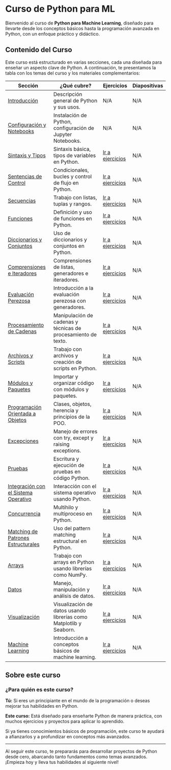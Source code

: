 # Curso de Python para ML

Bienvenido al curso de **Python para Machine Learning**, diseñado para llevarte desde los conceptos básicos hasta la programación avanzada en Python, con un enfoque práctico y didáctico.


## Contenido del Curso

Este curso está estructurado en varias secciones, cada una diseñada para enseñar un aspecto clave de Python. A continuación, te presentamos la tabla con los temas del curso y los materiales complementarios:

| **Sección** | **¿Qué cubre?** | **Ejercicios** | **Diapositivas** |
| ----- | ----- | ----- | ----- |
| [Introducción](./Lecciones/Lec00_Intro_Python.ipynb) | Descripción general de Python y sus usos. | N/A | N/A |
| [Configuración y Notebooks](./Lecciones/Lec01_Jupyter_Colab.ipynb) | Instalación de Python, configuración de Jupyter Notebooks. | N/A | N/A |
| [Sintaxis y Tipos](./Lecciones/Lec01_Jupyter_Colab.ipynb) | Sintaxis básica, tipos de variables en Python. | [Ir a ejercicios](#) | N/A |
| [Sentencias de Control](./Lecciones/Lec03_Sentencias_Control.ipynb) | Condicionales, bucles y control de flujo en Python. | [Ir a ejercicios](#) | N/A |
| [Secuencias](./Lecciones/) | Trabajo con listas, tuplas y rangos. | [Ir a ejercicios](#) | N/A |
| [Funciones](./Lecciones/) | Definición y uso de funciones en Python. | [Ir a ejercicios](#) | N/A |
| [Diccionarios y Conjuntos](./Lecciones/) | Uso de diccionarios y conjuntos en Python. | [Ir a ejercicios](#) | N/A |
| [Comprensiones e Iteradores](./Lecciones/) | Comprensiones de listas, generadores e iteradores. | [Ir a ejercicios](#) | N/A |
| [Evaluación Perezosa](./Lecciones/) | Introducción a la evaluación perezosa con generadores. | [Ir a ejercicios](#) | N/A |
| [Procesamiento de Cadenas](./Lecciones/) | Manipulación de cadenas y técnicas de procesamiento de texto. | [Ir a ejercicios](#) | N/A |
| [Archivos y Scripts](./Lecciones/) | Trabajo con archivos y creación de scripts en Python. | [Ir a ejercicios](#) | N/A |
| [Módulos y Paquetes](./Lecciones/) | Importar y organizar código con módulos y paquetes. | [Ir a ejercicios](#) | N/A |
| [Programación Orientada a Objetos](./Lecciones/) | Clases, objetos, herencia y principios de la POO. | [Ir a ejercicios](#) | N/A |
| [Excepciones](./Lecciones/) | Manejo de errores con try, except y raising exceptions. | [Ir a ejercicios](#) | N/A |
| [Pruebas](./Lecciones/) | Escritura y ejecución de pruebas en código Python. | [Ir a ejercicios](#) | N/A |
| [Integración con el Sistema Operativo](./Lecciones/) | Interacción con el sistema operativo usando Python. | [Ir a ejercicios](#) | N/A |
| [Concurrencia](./Lecciones/) | Multihilo y multiproceso en Python. | [Ir a ejercicios](#) | N/A |
| [Matching de Patrones Estructurales](./Lecciones/) | Uso del pattern matching estructural en Python. | [Ir a ejercicios](#) | N/A |
| [Arrays](./Lecciones/) | Trabajo con arrays en Python usando librerías como NumPy. | [Ir a ejercicios](#) | N/A |
| [Datos](./Lecciones/) | Manejo, manipulación y análisis de datos. | [Ir a ejercicios](#) | N/A |
| [Visualización](./Lecciones/) | Visualización de datos usando librerías como Matplotlib y Seaborn. | [Ir a ejercicios](#) | N/A |
| [Machine Learning](./Lecciones/) | Introducción a conceptos básicos de machine learning. | [Ir a ejercicios](#) | N/A |

## Sobre este curso

### ¿Para quién es este curso?

**Tú:** Si eres un principiante en el mundo de la programación o deseas mejorar tus habilidades en Python.

**Este curso:** Está diseñado para enseñarte Python de manera práctica, con muchos ejercicios y proyectos para aplicar lo aprendido.

Si ya tienes conocimientos básicos de programación, este curso te ayudará a afianzarlos y a profundizar en conceptos más avanzados.

---

Al seguir este curso, te prepararás para desarrollar proyectos de Python desde cero, abarcando tanto fundamentos como temas avanzados. ¡Empieza hoy y lleva tus habilidades al siguiente nivel!
